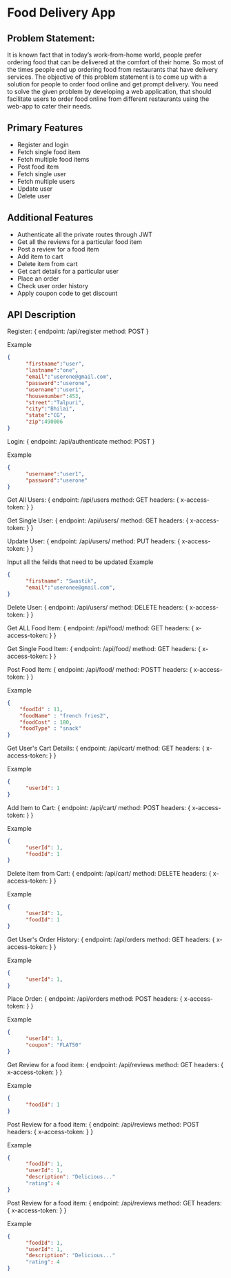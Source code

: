 # Food Delivery App

## Problem Statement: 
It is known fact that in today’s work-from-home world, people prefer ordering food that can be delivered at the comfort of their home. So most of the times people end up ordering food from restaurants that have delivery services. The objective of this problem statement is to come up with a solution for people to order food online and get prompt delivery. You need to solve the given problem by developing a web application, that should facilitate users to order food online from different restaurants using the web-app to cater their needs.

## Primary Features

- Register and login
- Fetch single food item 
- Fetch multiple food items 
- Post food item 
- Fetch single user
- Fetch multiple users
- Update user
- Delete user

## Additional Features

- Authenticate all the private routes through JWT
- Get all the reviews for a particular food item
- Post a review for a food item
- Add item to cart
- Delete item from cart
- Get cart details for a particular user
- Place an order
- Check user order history
- Apply coupon code to get discount


## API Description

Register: 
{
  endpoint: /api/register
  method: POST
} 

Example

```JSON
{
      "firstname":"user",
      "lastname":"one",
      "email":"userone@gmail.com",
      "password":"userone",
      "username":"user1",
      "housenumber":453,
      "street":"Talpuri",
      "city":"Bhilai",
      "state":"CG",
      "zip":490006
}

```

Login: 
{
  endpoint: /api/authenticate
  method: POST
} 

Example

```JSON
{
      "username":"user1",
      "password":"userone"
}

```

Get All Users: 
{
  endpoint: /api/users
  method: GET
  headers: {
    x-access-token: <token>
  }
} 



Get Single User: 
{
  endpoint: /api/users/<userid>
  method: GET
  headers: {
    x-access-token: <token>
  }
} 


Update User: 
{
  endpoint: /api/users/<userid>
  method: PUT
  headers: {
    x-access-token: <token>
  }
} 

Input all the feilds that need to be updated
Example

```JSON
{
      "firstname": "Swastik",
      "email":"useronee@gmail.com",
}

```
  
Delete User: 
{
  endpoint: /api/users/<userid>
  method: DELETE
  headers: {
    x-access-token: <token>
  }
} 

  
Get ALL Food Item: 
{
  endpoint: /api/food/
  method: GET
  headers: {
    x-access-token: <token>
  }
} 
  
  
Get Single Food Item: 
{
  endpoint: /api/food/<foodid>
  method: GET
  headers: {
    x-access-token: <token>
  }
} 
  

Post Food Item: 
{
  endpoint: /api/food/
  method: POSTT
  headers: {
    x-access-token: <token>
  }
} 

Example

```JSON
{ 
    "foodId" : 11, 
    "foodName" : "french fries2", 
    "foodCost" : 180, 
    "foodType" : "snack"
}

```
  
Get User's Cart Details: 
{
  endpoint: /api/cart/
  method: GET
  headers: {
    x-access-token: <token>
  }
} 

Example

```JSON
{
      "userId": 1
}

```  

Add Item to Cart: 
{
  endpoint: /api/cart/
  method: POST
  headers: {
    x-access-token: <token>
  }
} 

Example

```JSON
{
      "userId": 1,
      "foodId": 1
}

```  
  
Delete Item from Cart: 
{
  endpoint: /api/cart/
  method: DELETE
  headers: {
    x-access-token: <token>
  }
} 

Example

```JSON
{
      "userId": 1,
      "foodId": 1
}

```  
  
  
Get User's Order History: 
{
  endpoint: /api/orders
  method: GET
  headers: {
    x-access-token: <token>
  }
} 

Example

```JSON
{
      "userId": 1,
}

```  
  
Place Order: 
{
  endpoint: /api/orders
  method: POST
  headers: {
    x-access-token: <token>
  }
} 

Example

```JSON
{
      "userId": 1,
      "coupon": "FLAT50"
}
```
  
Get Review for a food item: 
{
  endpoint: /api/reviews
  method: GET
  headers: {
    x-access-token: <token>
  }
} 

Example

```JSON
{
      "foodId": 1
}
```  
  
Post Review for a food item: 
{
  endpoint: /api/reviews
  method: POST
  headers: {
    x-access-token: <token>
  }
} 

Example

```JSON
{
      "foodId": 1,
      "userId": 1,
      "description": "Delicious..."
      "rating": 4
}
```  

Post Review for a food item: 
{
  endpoint: /api/reviews
  method: GET
  headers: {
    x-access-token: <token>
  }
} 

Example

```JSON
{
      "foodId": 1,
      "userId": 1,
      "description": "Delicious..."
      "rating": 4
}
```  
